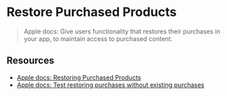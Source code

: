 # Restore Purchased Products

> Apple docs: Give users functionality that restores their purchases in your app, to maintain access to purchased content.

## Resources 

* [Apple docs: Restoring Purchased Products](https://developer.apple.com/documentation/storekit/in-app_purchase/original_api_for_in-app_purchase/restoring_purchased_products)
* [Apple docs: Test restoring purchases without existing purchases](https://developer.apple.com/documentation/storekit/in-app_purchase/original_api_for_in-app_purchase/testing_in-app_purchases_in_xcode)

